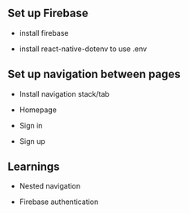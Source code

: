 ## Set up Firebase

- install firebase

- install react-native-dotenv to use .env

## Set up navigation between pages

- Install navigation stack/tab

- Homepage

- Sign in

- Sign up 

## Learnings

- Nested navigation

- Firebase authentication